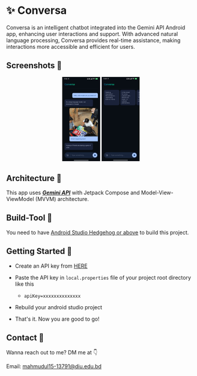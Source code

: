 # ✨ Conversa
Conversa is an intelligent chatbot integrated into the Gemini API Android app, enhancing user interactions and support. With advanced natural language processing, Conversa provides real-time assistance, making interactions more accessible and efficient for users.

## Screenshots 📱
<div align="center">
<img src="https://github.com/Mahmud0808/Conversa/blob/master/screenshots/convo.jpg" width="20%" /> <img src="https://github.com/Mahmud0808/Conversa/blob/master/screenshots/no_convo.jpg" width="20%" />
</div>

## Architecture 🗼

This app uses [***Gemini API***](https://ai.google.dev/tutorials/android_quickstart) with Jetpack Compose and Model-View-ViewModel (MVVM) architecture.

## Build-Tool 🧰

You need to have [Android Studio Hedgehog or above](https://developer.android.com/studio) to build this project.

## Getting Started 🚀

- Create an API key from [HERE](https://makersuite.google.com/app/apikey)

- Paste the API key in `local.properties` file of your project root directory like this
  - `apiKey=xxxxxxxxxxxxxx`

- Rebuild your android studio project

- That's it. Now you are good to go!

## Contact 📩

Wanna reach out to me? DM me at 👇

Email: mahmudul15-13791@diu.edu.bd
